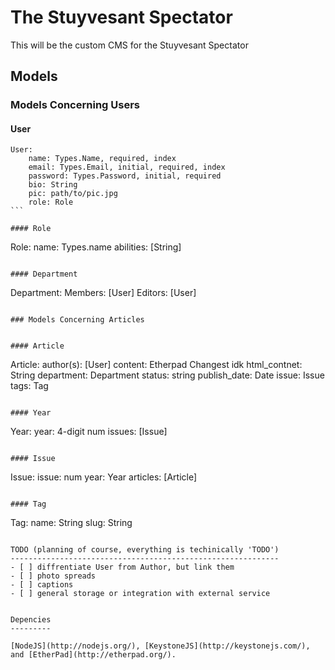 The Stuyvesant Spectator
========================

This will be the custom CMS for the Stuyvesant Spectator

Models
------

### Models Concerning Users


#### User
````
User:
    name: Types.Name, required, index
    email: Types.Email, initial, required, index
    password: Types.Password, initial, required
    bio: String
    pic: path/to/pic.jpg 
    role: Role
```

#### Role
````
Role:
    name: Types.name
    abilities: [String]
```

#### Department
````
Department:
    Members: [User]
    Editors: [User]
```

### Models Concerning Articles


#### Article
````
Article:
    author(s): [User]
    content: Etherpad Changest idk
    html_contnet: String
    department: Department
    status: string
    publish_date: Date
    issue: Issue
    tags: Tag
```

#### Year
````
Year:
    year: 4-digit num
    issues: [Issue]
```

#### Issue
````
Issue:
   issue: num 
   year: Year
   articles: [Article]
```

#### Tag
````
Tag:
    name: String
    slug: String
```

TODO (planning of course, everything is techinically 'TODO')
------------------------------------------------------------
- [ ] diffrentiate User from Author, but link them
- [ ] photo spreads
- [ ] captions
- [ ] general storage or integration with external service


Depencies
---------

[NodeJS](http://nodejs.org/), [KeystoneJS](http://keystonejs.com/), and [EtherPad](http://etherpad.org/).
